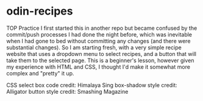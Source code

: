 # odin-recipes
TOP Practice
I first started this in another repo but became confused by the commit/push processes I had done the night before, which was inevitable when I had gone to bed without committing any changes (and there were substantial changes). So I am starting fresh, with a very simple recipe website that uses a dropdown menu to select recipes, and a button that will take them to the selected page.
This is a beginner's lesson, however given my experience with HTML and CSS, I thought I'd make it somewhat more complex and "pretty" it up.

CSS select box code credit: Himalaya Sing
box-shadow style credit: Alligator
button style credit: Smashing Magazine